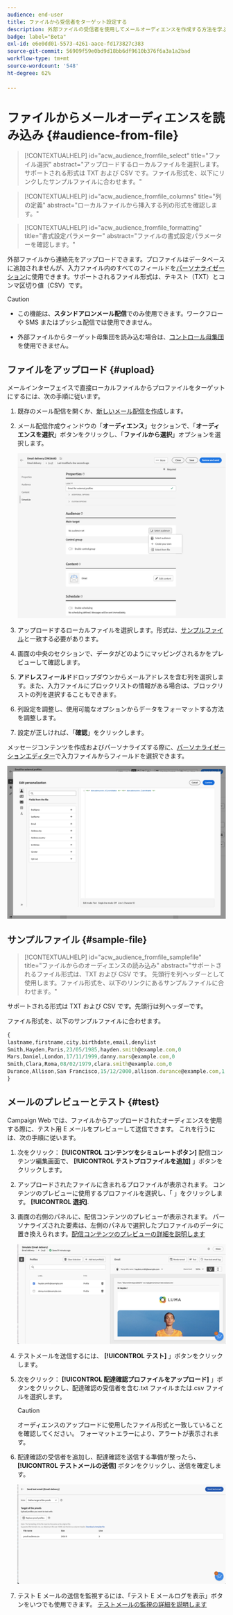 ```yaml
---
audience: end-user
title: ファイルから受信者をターゲット設定する
description: 外部ファイルの受信者を使用してメールオーディエンスを作成する方法を学ぶ
badge: label="Beta"
exl-id: e6e0dd01-5573-4261-aace-fd173827c383
source-git-commit: 56909f59e0bd9d18bb6df9610b376f6a3a1a2bad
workflow-type: tm+mt
source-wordcount: '548'
ht-degree: 62%

---
```


# ファイルからメールオーディエンスを読み込み {#audience-from-file}

>[!CONTEXTUALHELP]
>id="acw_audience_fromfile_select"
>title="ファイル選択"
>abstract="アップロードするローカルファイルを選択します。サポートされる形式は TXT および CSV です。ファイル形式を、以下にリンクしたサンプルファイルに合わせます。"

>[!CONTEXTUALHELP]
>id="acw_audience_fromfile_columns"
>title="列の定義"
>abstract="ローカルファイルから挿入する列の形式を確認します。"

>[!CONTEXTUALHELP]
>id="acw_audience_fromfile_formatting"
>title="書式設定パラメーター"
>abstract="ファイルの書式設定パラメーターを確認します。"

外部ファイルから連絡先をアップロードできます。プロファイルはデータベースに追加されませんが、入力ファイル内のすべてのフィールドを[パーソナライゼーション](../personalization/gs-personalization.md)に使用できます。サポートされるファイル形式は、テキスト（TXT）とコンマ区切り値（CSV）です。

>[!CAUTION]
>
>* この機能は、**スタンドアロンメール配信**&#x200B;でのみ使用できます。ワークフローや SMS またはプッシュ配信では使用できません。
>
>* 外部ファイルからターゲット母集団を読み込む場合は、[コントロール母集団](control-group.md)を使用できません。

## ファイルをアップロード {#upload}

メールインターフェイスで直接ローカルファイルからプロファイルをターゲットにするには、次の手順に従います。

1. 既存のメール配信を開くか、[新しいメール配信を作成](../email/create-email.md)します。
1. メール配信作成ウィンドウの「**オーディエンス**」セクションで、「**オーディエンスを選択**」ボタンをクリックし、「**ファイルから選択**」オプションを選択します。

   ![](assets/select-from-file.png)

1. アップロードするローカルファイルを選択します。形式は、[サンプルファイル](#sample-file)と一致する必要があります。
1. 画面の中央のセクションで、データがどのようにマッピングされるかをプレビューして確認します。
1. **アドレスフィールド**&#x200B;ドロップダウンからメールアドレスを含む列を選択します。また、入力ファイルにブロックリストの情報がある場合は、ブロックリストの列を選択することもできます。
1. 列設定を調整し、使用可能なオプションからデータをフォーマットする方法を調整します。
1. 設定が正しければ、「**確認**」をクリックします。

メッセージコンテンツを作成およびパーソナライズする際に、[パーソナライゼーションエディター](../personalization/gs-personalization.md)で入力ファイルからフィールドを選択できます。

![](assets/select-external-perso.png)

## サンプルファイル {#sample-file}

>[!CONTEXTUALHELP]
>id="acw_audience_fromfile_samplefile"
>title="ファイルからのオーディエンスの読み込み"
>abstract="サポートされるファイル形式は、TXT および CSV です。 先頭行を列ヘッダーとして使用します。ファイル形式を、以下のリンクにあるサンプルファイルに合わせます。"

サポートされる形式は TXT および CSV です。先頭行は列ヘッダーです。

ファイル形式を、以下のサンプルファイルに合わせます。

```javascript
{
lastname,firstname,city,birthdate,email,denylist
Smith,Hayden,Paris,23/05/1985,hayden.smith@example.com,0
Mars,Daniel,London,17/11/1999,danny.mars@example.com,0
Smith,Clara,Roma,08/02/1979,clara.smith@example.com,0
Durance,Allison,San Francisco,15/12/2000,allison.durance@example.com,1
}
```

## メールのプレビューとテスト {#test}

Campaign Web では、ファイルからアップロードされたオーディエンスを使用する際に、テスト用 E メールをプレビューして送信できます。 これを行うには、次の手順に従います。

1. 次をクリック： **[!UICONTROL コンテンツをシミュレートボタン]** 配信コンテンツ編集画面で、 **[!UICONTROL テストプロファイルを追加]** 」ボタンをクリックします。

1. アップロードされたファイルに含まれるプロファイルが表示されます。 コンテンツのプレビューに使用するプロファイルを選択し、「 」をクリックします。 **[!UICONTROL 選択]**.

1. 画面の右側のパネルに、配信コンテンツのプレビューが表示されます。 パーソナライズされた要素は、左側のパネルで選択したプロファイルのデータに置き換えられます。[配信コンテンツのプレビューの詳細を説明します](../preview-test/preview-content.md)

   ![](assets/file-upload-preview.png)

1. テストメールを送信するには、 **[!UICONTROL テスト]** 」ボタンをクリックします。

1. 次をクリック： **[!UICONTROL 配達確認プロファイルをアップロード]** 」ボタンをクリックし、配達確認の受信者を含む.txt ファイルまたは.csv ファイルを選択します。

   >[!CAUTION]
   >
   >オーディエンスのアップロードに使用したファイル形式と一致していることを確認してください。 フォーマットエラーにより、アラートが表示されます。

1. 配達確認の受信者を追加し、配達確認を送信する準備が整ったら、 **[!UICONTROL テストメールの送信]** ボタンをクリックし、送信を確定します。

   ![](assets/file-upload-test.png)

1. テスト E メールの送信を監視するには、「テスト E メールログを表示」ボタンをいつでも使用できます。 [テストメールの監視の詳細を説明します](../preview-test/test-deliveries.md#access-sent-test-deliveries-access-proofs)
